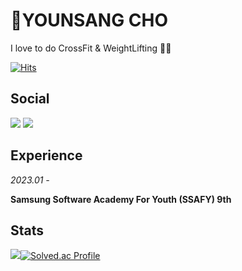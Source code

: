# :muscle:YOUNSANG CHO

I love to do CrossFit & WeightLifting 🏋🏻

[![Hits](https://hits.seeyoufarm.com/api/count/incr/badge.svg?url=https%3A%2F%2Fgithub.com%2FYOUNPRIZE&count_bg=%23F102B6&title_bg=%23555555&icon=ghostery.svg&icon_color=%23E7E7E7&title=hi%3A%29&edge_flat=false)](https://github.com/YOUNPRIZE)

## Social

<img src="https://img.shields.io/badge/ysang10@gmail.com-20a7c9?style=flat-square&logo=Gmail&logoColor=black"/> <a href="https://younprize.tistory.com/"><img src="https://img.shields.io/badge/YOUNPRIZE-C94220?style=flat-square&logo=Tistory&logoColor=black"/>

</a>

## Experience

*2023.01 -*

**Samsung Software Academy For Youth (SSAFY) 9th**

## Stats

<!--<img align='left' width='30%' src="https://github-readme-stats.vercel.app/api?username=YOUNPRIZE&show_icons=true&theme=radical">-->

<img src="https://github-readme-stats.vercel.app/api/top-langs/?username=YOUNPRIZE&layout=compact&theme=radical">[![Solved.ac Profile](http://mazassumnida.wtf/api/v2/generate_badge?boj=younprize)](https://solved.ac/younprize/)

<!--<img align='left' width='40%' src="http://mazassumnida.wtf/api/v2/generate_badge?boj=younprize">-->
